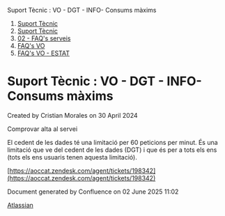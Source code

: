 Suport Tècnic : VO - DGT - INFO- Consums màxims  

1.  [Suport Tècnic](index.html)
2.  [Suport Tècnic](13893782.html)
3.  [02 - FAQ's serveis](26313393.html)
4.  [FAQ's VO](28705575.html)
5.  [FAQ's VO - ESTAT](28705579.html)

Suport Tècnic : VO - DGT - INFO- Consums màxims
===============================================

Created by Cristian Morales on 30 April 2024

  

  

Comprovar alta al servei

El cedent de les dades té una limitació per 60 peticions per minut. És una limitació que ve del cedent de les dades (DGT) i que és per a tots els ens (tots els ens usuaris tenen aquesta limitació).  
  

[https://aoccat.zendesk.com/agent/tickets/198342](https://aoccat.zendesk.com/agent/tickets/198342)

  

Document generated by Confluence on 02 June 2025 11:02

[Atlassian](http://www.atlassian.com/)
